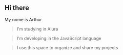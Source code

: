 ## Hi there
My nome is Arthur

>I'm studying in Alura

>I'm developing in the JavaScript language

>I use this space to organize and share my projects

<!--
**Arthur-713/Arthur-713** is a ✨ _special_ ✨ repository because its `README.md` (this file) appears on your GitHub profile.
